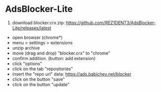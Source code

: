 # AdsBlocker-Lite


1. download blocker.crx.zip: https://github.com/REZ1DENT3/AdsBlocker-Lite/releases/latest
- open browser (chrome*)
- menu > settings > extensions
- unzip archive
- move (drag and drop) "blocker.crx" to "chrome"
- confirm addition. (button: add extension)
- click "options"
- click on the tab "repositories"
- insert the "repo url" data: https://ads.babichev.net/blocker
- click on the button "save"
- click on the button "update"
